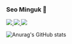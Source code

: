 ### Seo Minguk 👋

<!--
**orangejoa/orangejoa** is a ✨ _special_ ✨ repository because its `README.md` (this file) appears on your GitHub profile.

Here are some ideas to get you started:

- 🔭 I’m currently working on ...
- 🌱 I’m currently learning ...
- 👯 I’m looking to collaborate on ...
- 🤔 I’m looking for help with ...
- 💬 Ask me about ...
- 📫 How to reach me: ...
- 😄 Pronouns: ...
- ⚡ Fun fact: ...
-->

<!-- logo instagram -->
<a href="버튼을 눌렀을 때 이동할 링크" target="_blank">
  <img src="https://img.shields.io/badge/instagram-E4405F?style=plastic&logo=instagram&logoColor=white"/>
</a>

<!-- logo notion -->
<a href="https://www.notion.so/f25a44943c524cfba30ccdc4a0d89915" target="_blank">
  <img src="https://img.shields.io/badge/notion-08088A?style=plastic&logo=notion&logoColor=white"/>
</a>

<!-- logo  -->
<a href="버튼을 눌렀을 때 이동할 링크" target="_blank">
  <img src="https://img.shields.io/badge/instagram-E4405F?style=plastic&logo=instagram&logoColor=white"/>
</a>

<!-- stat -->
![Anurag's GitHub stats](https://github-readme-stats.vercel.app/api?username=orangejoa&show_icons=true&theme=maroongold)
